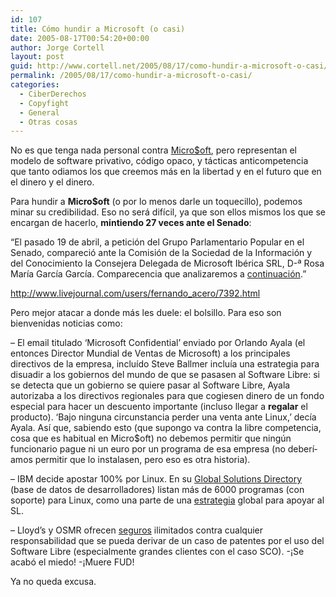 ```yaml
---
id: 107
title: Cómo hundir a Microsoft (o casi)
date: 2005-08-17T00:54:20+00:00
author: Jorge Cortell
layout: post
guid: http://www.cortell.net/2005/08/17/como-hundir-a-microsoft-o-casi/
permalink: /2005/08/17/como-hundir-a-microsoft-o-casi/
categories:
  - CiberDerechos
  - Copyfight
  - General
  - Otras cosas
---
```

No es que tenga nada personal contra [Micro$oft](http://www.ihatewindowsxp.com), pero representan el modelo de software privativo, código opaco, y tácticas anticompetencia que tanto odiamos los que creemos más en la libertad y en el futuro que en el dinero y el dinero.

Para hundir a **Micro$oft** (o por lo menos darle un toquecillo), podemos minar su credibilidad. Eso no será difí­cil, ya que son ellos mismos los que se encargan de hacerlo, **mintiendo 27 veces ante el Senado**:

&#8220;El pasado 19 de abril, a petición del Grupo Parlamentario Popular en el Senado, compareció ante la Comisión de la Sociedad de la Información y del Conocimiento la Consejera Delegada de Microsoft Ibérica SRL, D-ª Rosa Marí­a Garcí­a Garcí­a. Comparecencia que analizaremos a [continuación](http://www.livejournal.com/users/fernando_acero/7392.html).&#8221;
  
http://www.livejournal.com/users/fernando_acero/7392.html

Pero mejor atacar a donde más les duele: el bolsillo. Para eso son bienvenidas noticias como:

&#8211; El email titulado &#8216;Microsoft Confidential&#8217; enviado por Orlando Ayala (el entonces Director Mundial de Ventas de Microsoft) a los principales directivos de la empresa, incluí­do Steve Ballmer incluí­a una estrategia para disuadir a los gobiernos del mundo de que se pasasen al Software Libre: si se detecta que un gobierno se quiere pasar al Software Libre, Ayala autorizaba a los directivos regionales para que cogiesen dinero de un fondo especial para hacer un descuento importante (incluso llegar a **regalar** el producto). &#8216;Bajo ninguna circunstancia perder una venta ante Linux,&#8217; decí­a Ayala. Así­ que, sabiendo esto (que supongo va contra la libre competencia, cosa que es habitual en Micro$oft) no debemos permitir que ningún funcionario pague ni un euro por un programa de esa empresa (no deberí­amos permitir que lo instalasen, pero eso es otra historia).

&#8211; IBM decide apostar 100% por Linux. En su [Global Solutions Directory](http://www.developer.ibm.com/gsdod/search.do) (base de datos de desarrolladores) listan más de 6000 programas (con soporte) para Linux, como una parte de una [estrategia](http://www.redherring.com/Article.aspx?a=13124&hed=IBM's%20Open-source%20Army) global para apoyar al SL.

&#8211; Lloyd&#8217;s y OSMR ofrecen [seguros](http://www.redherring.com/Article.aspx?a=13152&hed=Lloydâ€™s+Insures+Open+Source) ilimitados contra cualquier responsabilidad que se pueda derivar de un caso de patentes por el uso del Software Libre (especialmente grandes clientes con el caso SCO). -¡Se acabó el miedo! -¡Muere FUD!

Ya no queda excusa.